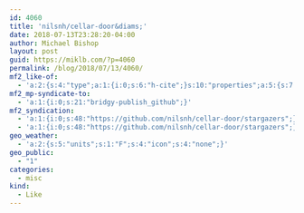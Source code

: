 ```yaml
---
id: 4060
title: 'nilsnh/cellar-door&diams;'
date: 2018-07-13T23:28:20-04:00
author: Michael Bishop
layout: post
guid: https://miklb.com/?p=4060
permalink: /blog/2018/07/13/4060/
mf2_like-of:
  - 'a:2:{s:4:"type";a:1:{i:0;s:6:"h-cite";}s:10:"properties";a:5:{s:7:"summary";a:1:{i:0;s:96:"cellar-door - Personal authorization server implementing the IndieAuth federated login protocol.";}s:4:"name";a:1:{i:0;s:18:"nilsnh/cellar-door";}s:3:"url";a:1:{i:0;s:37:"https://github.com/nilsnh/cellar-door";}s:11:"publication";a:1:{i:0;s:6:"GitHub";}s:8:"featured";a:1:{i:0;s:61:"https://avatars2.githubusercontent.com/u/282865?s=400&amp;v=4";}}}'
mf2_mp-syndicate-to:
  - 'a:1:{i:0;s:21:"bridgy-publish_github";}'
mf2_syndication:
  - 'a:1:{i:0;s:48:"https://github.com/nilsnh/cellar-door/stargazers";}'
  - 'a:1:{i:0;s:48:"https://github.com/nilsnh/cellar-door/stargazers";}'
geo_weather:
  - 'a:2:{s:5:"units";s:1:"F";s:4:"icon";s:4:"none";}'
geo_public:
  - "1"
categories:
  - misc
kind:
  - Like
---
```

